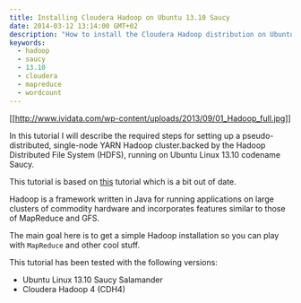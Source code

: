 ```yaml
---
title: Installing Cloudera Hadoop on Ubuntu 13.10 Saucy
date: 2014-03-12 13:14:00 GMT+02
description: "How to install the Cloudera Hadoop distribution on Ubuntu 13.10 Saucy"
keywords:
  - hadoop
  - saucy
  - 13.10
  - cloudera
  - mapreduce
  - wordcount
---
```


[[http://www.ividata.com/wp-content/uploads/2013/09/01_Hadoop_full.jpg]]

In this tutorial I will describe the required steps for setting up a pseudo-distributed, single-node YARN Hadoop cluster.backed by the Hadoop Distributed File System (HDFS), running on Ubuntu Linux 13.10 codename Saucy.

This tutorial is based on [this](http://www.michael-noll.com/tutorials/running-hadoop-on-ubuntu-linux-single-node-cluster/) tutorial which is a bit out of date.

Hadoop is a framework written in Java for running applications on large clusters of commodity hardware and incorporates features similar to those of MapReduce and GFS.


The main goal here is to get a simple Hadoop installation so you can play with `MapReduce` and other cool stuff.

This tutorial has been tested with the following versions:

* Ubuntu Linux 13.10 Saucy Salamander
* Cloudera Hadoop 4 (CDH4)



